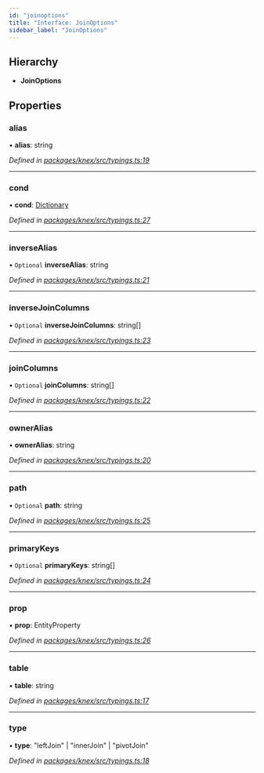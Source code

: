 ```yaml
---
id: "joinoptions"
title: "Interface: JoinOptions"
sidebar_label: "JoinOptions"
---
```


## Hierarchy

* **JoinOptions**

## Properties

### alias

•  **alias**: string

*Defined in [packages/knex/src/typings.ts:19](https://github.com/mikro-orm/mikro-orm/blob/8766baa31/packages/knex/src/typings.ts#L19)*

___

### cond

•  **cond**: [Dictionary](../index.md#dictionary)

*Defined in [packages/knex/src/typings.ts:27](https://github.com/mikro-orm/mikro-orm/blob/8766baa31/packages/knex/src/typings.ts#L27)*

___

### inverseAlias

• `Optional` **inverseAlias**: string

*Defined in [packages/knex/src/typings.ts:21](https://github.com/mikro-orm/mikro-orm/blob/8766baa31/packages/knex/src/typings.ts#L21)*

___

### inverseJoinColumns

• `Optional` **inverseJoinColumns**: string[]

*Defined in [packages/knex/src/typings.ts:23](https://github.com/mikro-orm/mikro-orm/blob/8766baa31/packages/knex/src/typings.ts#L23)*

___

### joinColumns

• `Optional` **joinColumns**: string[]

*Defined in [packages/knex/src/typings.ts:22](https://github.com/mikro-orm/mikro-orm/blob/8766baa31/packages/knex/src/typings.ts#L22)*

___

### ownerAlias

•  **ownerAlias**: string

*Defined in [packages/knex/src/typings.ts:20](https://github.com/mikro-orm/mikro-orm/blob/8766baa31/packages/knex/src/typings.ts#L20)*

___

### path

• `Optional` **path**: string

*Defined in [packages/knex/src/typings.ts:25](https://github.com/mikro-orm/mikro-orm/blob/8766baa31/packages/knex/src/typings.ts#L25)*

___

### primaryKeys

• `Optional` **primaryKeys**: string[]

*Defined in [packages/knex/src/typings.ts:24](https://github.com/mikro-orm/mikro-orm/blob/8766baa31/packages/knex/src/typings.ts#L24)*

___

### prop

•  **prop**: EntityProperty

*Defined in [packages/knex/src/typings.ts:26](https://github.com/mikro-orm/mikro-orm/blob/8766baa31/packages/knex/src/typings.ts#L26)*

___

### table

•  **table**: string

*Defined in [packages/knex/src/typings.ts:17](https://github.com/mikro-orm/mikro-orm/blob/8766baa31/packages/knex/src/typings.ts#L17)*

___

### type

•  **type**: &#34;leftJoin&#34; \| &#34;innerJoin&#34; \| &#34;pivotJoin&#34;

*Defined in [packages/knex/src/typings.ts:18](https://github.com/mikro-orm/mikro-orm/blob/8766baa31/packages/knex/src/typings.ts#L18)*
